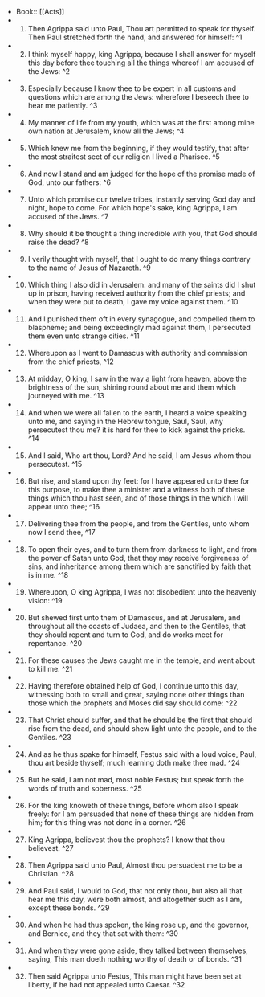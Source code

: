 - Book:: [[Acts]]
- 1. Then Agrippa said unto Paul, Thou art permitted to speak for thyself. Then Paul stretched forth the hand, and answered for himself: ^1
- 2. I think myself happy, king Agrippa, because I shall answer for myself this day before thee touching all the things whereof I am accused of the Jews: ^2
- 3. Especially because I know thee to be expert in all customs and questions which are among the Jews: wherefore I beseech thee to hear me patiently. ^3
- 4. My manner of life from my youth, which was at the first among mine own nation at Jerusalem, know all the Jews; ^4
- 5. Which knew me from the beginning, if they would testify, that after the most straitest sect of our religion I lived a Pharisee. ^5
- 6. And now I stand and am judged for the hope of the promise made of God, unto our fathers: ^6
- 7. Unto which promise our twelve tribes, instantly serving God day and night, hope to come. For which hope's sake, king Agrippa, I am accused of the Jews. ^7
- 8. Why should it be thought a thing incredible with you, that God should raise the dead? ^8
- 9. I verily thought with myself, that I ought to do many things contrary to the name of Jesus of Nazareth. ^9
- 10. Which thing I also did in Jerusalem: and many of the saints did I shut up in prison, having received authority from the chief priests; and when they were put to death, I gave my voice against them. ^10
- 11. And I punished them oft in every synagogue, and compelled them to blaspheme; and being exceedingly mad against them, I persecuted them even unto strange cities. ^11
- 12. Whereupon as I went to Damascus with authority and commission from the chief priests, ^12
- 13. At midday, O king, I saw in the way a light from heaven, above the brightness of the sun, shining round about me and them which journeyed with me. ^13
- 14. And when we were all fallen to the earth, I heard a voice speaking unto me, and saying in the Hebrew tongue, Saul, Saul, why persecutest thou me? it is hard for thee to kick against the pricks. ^14
- 15. And I said, Who art thou, Lord? And he said, I am Jesus whom thou persecutest. ^15
- 16. But rise, and stand upon thy feet: for I have appeared unto thee for this purpose, to make thee a minister and a witness both of these things which thou hast seen, and of those things in the which I will appear unto thee; ^16
- 17. Delivering thee from the people, and from the Gentiles, unto whom now I send thee, ^17
- 18. To open their eyes, and to turn them from darkness to light, and from the power of Satan unto God, that they may receive forgiveness of sins, and inheritance among them which are sanctified by faith that is in me. ^18
- 19. Whereupon, O king Agrippa, I was not disobedient unto the heavenly vision: ^19
- 20. But shewed first unto them of Damascus, and at Jerusalem, and throughout all the coasts of Judaea, and then to the Gentiles, that they should repent and turn to God, and do works meet for repentance. ^20
- 21. For these causes the Jews caught me in the temple, and went about to kill me. ^21
- 22. Having therefore obtained help of God, I continue unto this day, witnessing both to small and great, saying none other things than those which the prophets and Moses did say should come: ^22
- 23. That Christ should suffer, and that he should be the first that should rise from the dead, and should shew light unto the people, and to the Gentiles. ^23
- 24. And as he thus spake for himself, Festus said with a loud voice, Paul, thou art beside thyself; much learning doth make thee mad. ^24
- 25. But he said, I am not mad, most noble Festus; but speak forth the words of truth and soberness. ^25
- 26. For the king knoweth of these things, before whom also I speak freely: for I am persuaded that none of these things are hidden from him; for this thing was not done in a corner. ^26
- 27. King Agrippa, believest thou the prophets? I know that thou believest. ^27
- 28. Then Agrippa said unto Paul, Almost thou persuadest me to be a Christian. ^28
- 29. And Paul said, I would to God, that not only thou, but also all that hear me this day, were both almost, and altogether such as I am, except these bonds. ^29
- 30. And when he had thus spoken, the king rose up, and the governor, and Bernice, and they that sat with them: ^30
- 31. And when they were gone aside, they talked between themselves, saying, This man doeth nothing worthy of death or of bonds. ^31
- 32. Then said Agrippa unto Festus, This man might have been set at liberty, if he had not appealed unto Caesar. ^32
